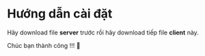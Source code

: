 # Hướng dẫn cài đặt

Hãy download file **server** trước rồi hãy download tiếp file **client** này.

Chúc bạn thành công !!! 🚀
